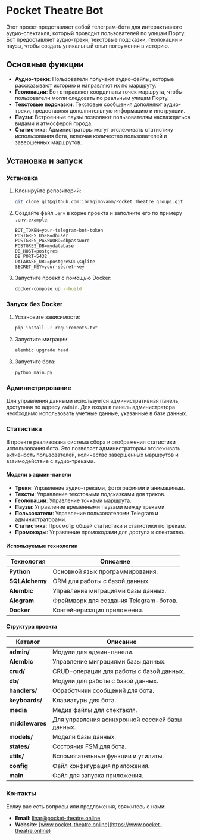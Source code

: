 # Pocket Theatre Bot

Этот проект представляет собой телеграм-бота для интерактивного аудио-спектакля, который проводит пользователей по улицам Порту. Бот предоставляет аудио-треки, текстовые подсказки, геолокации и паузы, чтобы создать уникальный опыт погружения в историю.

## Основные функции

- **Аудио-треки**: Пользователи получают аудио-файлы, которые рассказывают историю и направляют их по маршруту.
- **Геолокации**: Бот отправляет координаты точек маршрута, чтобы пользователи могли следовать по реальным улицам Порту.
- **Текстовые подсказки**: Текстовые сообщения дополняют аудио-треки, предоставляя дополнительную информацию и инструкции.
- **Паузы**: Встроенные паузы позволяют пользователям наслаждаться видами и атмосферой города.
- **Статистика**: Администраторы могут отслеживать статистику использования бота, включая количество пользователей и завершенных маршрутов.

## Установка и запуск

### Установка

1. Клонируйте репозиторий:

    ```bash
    git clone git@github.com:ibragimovanm/Pocket_Theatre_group1.git
    ```

2. Создайте файл `.env` в корне проекта и заполните его по примеру `.env.example`:

    ```env
    BOT_TOKEN=your-telegram-bot-token
    POSTGRES_USER=dbuser
    POSTGRES_PASSWORD=dbpassword
    POSTGRES_DB=mydatabase
    DB_HOST=postgres
    DB_PORT=5432
    DATABASE_URL=postgreSQL\sqlite
    SECRET_KEY=your-secret-key
    ```

3. Запустите проект с помощью Docker:

    ```bash
    docker-compose up --build
    ```

### Запуск без Docker

1. Установите зависимости:

    ```bash
    pip install -r requirements.txt
    ```

2. Запустите миграции:

    ```bash
    alembic upgrade head
    ```

3. Запустите бота:

    ```bash
    python main.py
    ```

### Администрирование

Для управления данными используется административная панель, доступная по адресу `/admin`. Для входа в панель администратора необходимо использовать учетные данные, указанные в базе данных.


### Статистика

В проекте реализована система сбора и отображения статистики использования бота. Это позволяет администраторам отслеживать активность пользователей, количество завершенных маршрутов и взаимодействие с аудио-треками.


#### Модели в админ-панели

- **Треки**: Управление аудио-треками, фотографиями и анимациями.
- **Тексты**: Управление текстовыми подсказками для треков.
- **Геолокации**: Управление точками маршрута.
- **Паузы**: Управление временными паузами между треками.
- **Пользователи**: Управление пользователями Telegram и администраторами.
- **Статистика**: Просмотр общей статистики и статистики по трекам.
- **Промокоды**: Управление промокодами для доступа к спектаклю.

#### **Используемые технологии**

| Технология    | Описание                                     |
|---------------|----------------------------------------------|
| **Python**    | Основной язык программирования.              |
| **SQLAlchemy**| ORM для работы с базой данных.                |
| **Alembic**   | Управление миграциями базы данных.           |
| **Aiogram**   | Фреймворк для создания Telegram-ботов.       |
| **Docker**    | Контейнеризация приложения.                  |

#### **Структура проекта**

| Каталог      | Описание                                     |
|--------------|----------------------------------------------|
| **admin/**       | Модули для админ-панели.                      |
| **Alembic**   | Управление миграциями базы данных.           |
| **crud/**        | CRUD-операции для работы с базой данных.      |
| **db/**          | Модули для работы с базой данных.             |
| **handlers/**    | Обработчики сообщений для бота.               |
| **keyboards/**   | Клавиатуры для бота.                           |
| **media**   | Медиа файлы для спектакля.           |
| **middlewares**   | Для управления асинхронной сессией базы данных.           |
| **models/**      | Модели базы данных.                            |
| **states/**      | Состояния FSM для бота.                        |
| **utils/**       | Вспомогательные функции и утилиты.             |
| **config**      | Файл конфигурация приложения.                      |
| **main**      | Файл для запуска приложения.                      |

### Контакты

Еслиу вас есть вопросы или предложения, свяжитесь с нами:

- **Email**: linar@pocket-theatre.online
- **Website**: [www.pocket-theatre.online](https://www.pocket-theatre.online)
